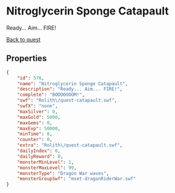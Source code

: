 # Nitroglycerin Sponge Catapault

Ready... Aim... FIRE!

[Back to quest](../quests.md)

## Properties

```json
{
    "id": 576,
    "name": "Nitroglycerin Sponge Catapault",
    "description": "Ready... Aim... FIRE!",
    "complete": "BOOOOOOOM!",
    "swf": "Rolith\/quest-catapault.swf",
    "swfX": "none",
    "maxSilver": 0,
    "maxGold": 5000,
    "maxGems": 0,
    "maxExp": 50000,
    "minTime": 0,
    "counter": 0,
    "extra": "Rolith\/quest-catapault.swf",
    "dailyIndex": 0,
    "dailyReward": 0,
    "monsterMinLevel": 1,
    "monsterMaxLevel": 99,
    "monsterType": "Dragon War waves",
    "monsterGroupSwf": "mset-dragonRiderWar.swf"
}
```

